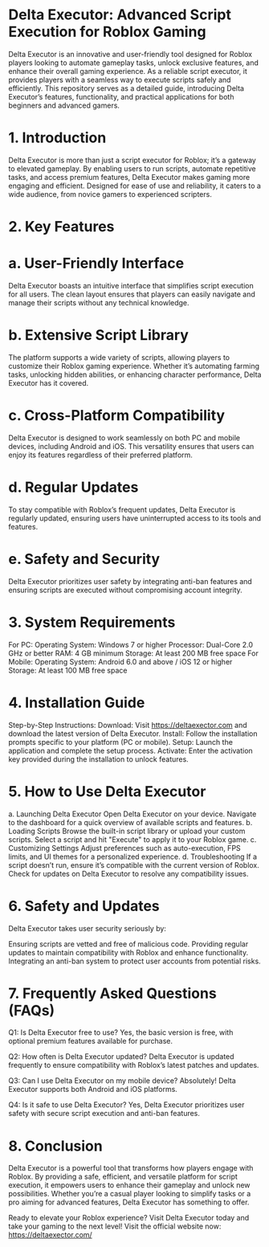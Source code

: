 # Delta Executor: Advanced Script Execution for Roblox Gaming

Delta Executor is an innovative and user-friendly tool designed for Roblox players looking to automate gameplay tasks, unlock exclusive features, and enhance their overall gaming experience. As a reliable script executor, it provides players with a seamless way to execute scripts safely and efficiently. This repository serves as a detailed guide, introducing Delta Executor’s features, functionality, and practical applications for both beginners and advanced gamers.

# 1. Introduction
Delta Executor is more than just a script executor for Roblox; it’s a gateway to elevated gameplay. By enabling users to run scripts, automate repetitive tasks, and access premium features, Delta Executor makes gaming more engaging and efficient. Designed for ease of use and reliability, it caters to a wide audience, from novice gamers to experienced scripters.

# 2. Key Features


# a. User-Friendly Interface
Delta Executor boasts an intuitive interface that simplifies script execution for all users. The clean layout ensures that players can easily navigate and manage their scripts without any technical knowledge.

# b. Extensive Script Library
The platform supports a wide variety of scripts, allowing players to customize their Roblox gaming experience. Whether it’s automating farming tasks, unlocking hidden abilities, or enhancing character performance, Delta Executor has it covered.

# c. Cross-Platform Compatibility
Delta Executor is designed to work seamlessly on both PC and mobile devices, including Android and iOS. This versatility ensures that users can enjoy its features regardless of their preferred platform.

# d. Regular Updates
To stay compatible with Roblox’s frequent updates, Delta Executor is regularly updated, ensuring users have uninterrupted access to its tools and features.

# e. Safety and Security
Delta Executor prioritizes user safety by integrating anti-ban features and ensuring scripts are executed without compromising account integrity.

# 3. System Requirements
For PC:
Operating System: Windows 7 or higher
Processor: Dual-Core 2.0 GHz or better
RAM: 4 GB minimum
Storage: At least 200 MB free space
For Mobile:
Operating System: Android 6.0 and above / iOS 12 or higher
Storage: At least 100 MB free space
# 4. Installation Guide
Step-by-Step Instructions:
Download: Visit https://deltaexector.com and download the latest version of Delta Executor.
Install: Follow the installation prompts specific to your platform (PC or mobile).
Setup: Launch the application and complete the setup process.
Activate: Enter the activation key provided during the installation to unlock features.
# 5. How to Use Delta Executor
a. Launching Delta Executor
Open Delta Executor on your device.
Navigate to the dashboard for a quick overview of available scripts and features.
b. Loading Scripts
Browse the built-in script library or upload your custom scripts.
Select a script and hit "Execute" to apply it to your Roblox game.
c. Customizing Settings
Adjust preferences such as auto-execution, FPS limits, and UI themes for a personalized experience.
d. Troubleshooting
If a script doesn’t run, ensure it’s compatible with the current version of Roblox.
Check for updates on Delta Executor to resolve any compatibility issues.
# 6. Safety and Updates
Delta Executor takes user security seriously by:

Ensuring scripts are vetted and free of malicious code.
Providing regular updates to maintain compatibility with Roblox and enhance functionality.
Integrating an anti-ban system to protect user accounts from potential risks.
# 7. Frequently Asked Questions (FAQs)
Q1: Is Delta Executor free to use?
Yes, the basic version is free, with optional premium features available for purchase.

Q2: How often is Delta Executor updated?
Delta Executor is updated frequently to ensure compatibility with Roblox’s latest patches and updates.

Q3: Can I use Delta Executor on my mobile device?
Absolutely! Delta Executor supports both Android and iOS platforms.

Q4: Is it safe to use Delta Executor?
Yes, Delta Executor prioritizes user safety with secure script execution and anti-ban features.

# 8. Conclusion
Delta Executor is a powerful tool that transforms how players engage with Roblox. By providing a safe, efficient, and versatile platform for script execution, it empowers users to enhance their gameplay and unlock new possibilities. Whether you’re a casual player looking to simplify tasks or a pro aiming for advanced features, Delta Executor has something to offer.

Ready to elevate your Roblox experience? Visit Delta Executor today and take your gaming to the next level!
Visit the official website now: https://deltaexector.com/
